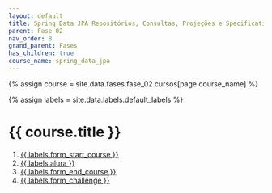 ```yaml
---
layout: default
title: Spring Data JPA Repositórios, Consultas, Projeções e Specifications
parent: Fase 02
nav_order: 8
grand_parent: Fases
has_children: true
course_name: spring_data_jpa
---
```


{% assign course = site.data.fases.fase_02.cursos[page.course_name] %}

{% assign labels = site.data.labels.default_labels %}


# {{  course.title }}

1. [{{ labels.form_start_course }}](course.form_start_course)
2. [{{ labels.alura }}](course.alura)
3. [{{ labels.form_end_course }}](course.form_end_course)
4. [{{ labels.form_challenge }}](course.form_challenge)
